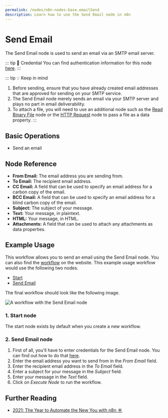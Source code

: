 ```yaml
---
permalink: /nodes/n8n-nodes-base.emailSend
description: Learn how to use the Send Email node in n8n
---
```


# Send Email

The Send Email node is used to send an email via an SMTP email server.

::: tip 🔑 Credential
You can find authentication information for this node [here](../../../credentials/SendEmail/README.md).
:::

::: tip 💡 Keep in mind
1. Before sending, ensure that you have already created email addresses that are approved for sending on your SMTP service.
2. The Send Email node merely sends an email via your SMTP server and plays no part in email deliverability.
3. To attach a file, you will need to use an additional node such as the [Read Binary File](../../core-nodes/ReadBinaryFile/README.md) node or the [HTTP Request](../../core-nodes/HTTPRequest/README.md) node to pass a file as a data property.
:::

## Basic Operations

- Send an email

## Node Reference

- **From Email:** The email address you are sending from.
- **To Email:** The recipient email address.
- **CC Email:** A field that can be used to specify an email address for a carbon copy of the email.
- **BCC Email:** A field that can be used to specify an email address for a blind carbon copy of the email.
- **Subject:** The subject of your message.
- **Text:** Your message, in plaintext.
- **HTML:** Your message, in HTML.
- **Attachments:** A field that can be used to attach any attachments as data properties.

## Example Usage

This workflow allows you to send an email using the Send Email node. You can also find the [workflow](https://n8n.io/workflows/584) on the website. This example usage workflow would use the following two nodes.
- [Start](../../core-nodes/Start/README.md)
- [Send Email]()

The final workflow should look like the following image.

![A workflow with the Send Email node](./workflow.png)

### 1. Start node

The start node exists by default when you create a new workflow.

### 2. Send Email node

1. First of all, you'll have to enter credentials for the Send Email node. You can find out how to do that [here](../../../credentials/SendEmail/README.md).
2. Enter the email address you want to send from in the *From Email* field.
3. Enter the recipient email address in the *To Email* field.
4. Enter a subject for your message in the *Subject* field.
5. Enter your message in the *Text* field.
6. Click on *Execute Node* to run the workflow.

## Further Reading

- [2021: The Year to Automate the New You with n8n ☀️](https://n8n.io/blog/2021-the-year-to-automate-the-new-you-with-n8n/)
